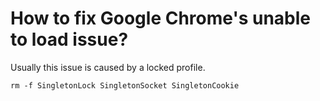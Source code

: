 # How to fix Google Chrome's unable to load issue?

Usually this issue is caused by a locked profile.

```console
rm -f SingletonLock SingletonSocket SingletonCookie
```
